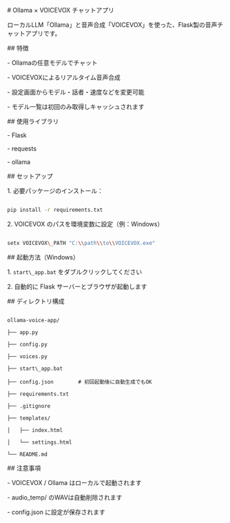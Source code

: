 \# Ollama × VOICEVOX チャットアプリ



ローカルLLM「Ollama」と音声合成「VOICEVOX」を使った、Flask製の音声チャットアプリです。



\## 特徴



\- Ollamaの任意モデルでチャット

\- VOICEVOXによるリアルタイム音声合成

\- 設定画面からモデル・話者・速度などを変更可能

\- モデル一覧は初回のみ取得しキャッシュされます



\## 使用ライブラリ



\- Flask

\- requests

\- ollama



\## セットアップ



1\. 必要パッケージのインストール：



```bash

pip install -r requirements.txt

```



2\. VOICEVOX のパスを環境変数に設定（例：Windows）



```bash

setx VOICEVOX\_PATH "C:\\path\\to\\VOICEVOX.exe"

```

\## 起動方法（Windows）



1\. `start\_app.bat` をダブルクリックしてください

2\. 自動的に Flask サーバーとブラウザが起動します



\## ディレクトリ構成



```

ollama-voice-app/

├── app.py

├── config.py

├── voices.py

├── start\_app.bat   

├── config.json        # 初回起動後に自動生成でもOK

├── requirements.txt

├── .gitignore 

├── templates/

│   ├── index.html

│   └── settings.html

└── README.md

```



\## 注意事項



\- VOICEVOX / Ollama はローカルで起動されます

\- audio\_temp/ のWAVは自動削除されます

\- config.json に設定が保存されます

